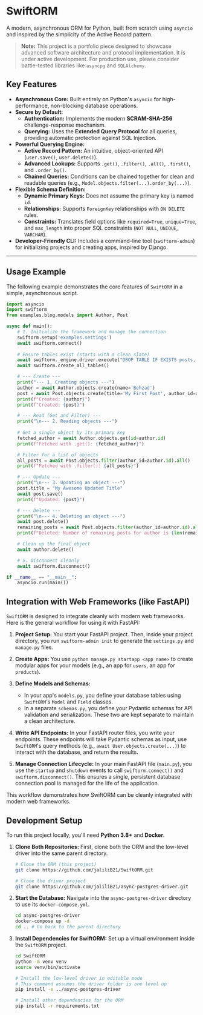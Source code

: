 # SwiftORM

A modern, asynchronous ORM for Python, built from scratch using `asyncio` and inspired by the simplicity of the Active Record pattern.

> **Note:** This project is a portfolio piece designed to showcase advanced software architecture and protocol implementation. It is under active development. For production use, please consider battle-tested libraries like `asyncpg` and `SQLAlchemy`.

## Key Features

- **Asynchronous Core:** Built entirely on Python's `asyncio` for high-performance, non-blocking database operations.
- **Secure by Default:**
    - **Authentication:** Implements the modern **SCRAM-SHA-256** challenge-response mechanism.
    - **Querying:** Uses the **Extended Query Protocol** for all queries, providing automatic protection against SQL Injection.
- **Powerful Querying Engine:**
    - **Active Record Pattern:** An intuitive, object-oriented API (`user.save()`, `user.delete()`).
    - **Advanced Lookups:** Supports `.get()`, `.filter()`, `.all()`, `.first()`, and `.order_by()`.
    - **Chained Queries:** Conditions can be chained together for clean and readable queries (e.g., `Model.objects.filter(...).order_by(...)`).
- **Flexible Schema Definition:**
    - **Dynamic Primary Keys:** Does not assume the primary key is named `id`.
    - **Relationships:** Supports `ForeignKey` relationships with `ON DELETE` rules.
    - **Constraints:** Translates field options like `required=True`, `unique=True`, and `max_length` into proper SQL constraints (`NOT NULL`, `UNIQUE`, `VARCHAR`).
- **Developer-Friendly CLI:** Includes a command-line tool (`swiftorm-admin`) for initializing projects and creating apps, inspired by Django.

---

## Usage Example

The following example demonstrates the core features of `SwiftORM` in a simple, asynchronous script.

```python
import asyncio
import swiftorm
from examples.blog.models import Author, Post

async def main():
    # 1. Initialize the framework and manage the connection
    swiftorm.setup('examples.settings')
    await swiftorm.connect()
    
    # Ensure tables exist (starts with a clean slate)
    await swiftorm._engine.driver.execute("DROP TABLE IF EXISTS posts, authors CASCADE;", [])
    await swiftorm.create_all_tables()

    # --- Create ---
    print("--- 1. Creating objects ---")
    author = await Author.objects.create(name='Behzad')
    post = await Post.objects.create(title='My First Post', author_id=author.id)
    print(f"Created: {author}")
    print(f"Created: {post}")

    # --- Read (Get and Filter) ---
    print("\n--- 2. Reading objects ---")
    
    # Get a single object by its primary key
    fetched_author = await Author.objects.get(id=author.id)
    print(f"Fetched with .get(): {fetched_author}")

    # Filter for a list of objects
    all_posts = await Post.objects.filter(author_id=author.id).all()
    print(f"Fetched with .filter(): {all_posts}")

    # --- Update ---
    print("\n--- 3. Updating an object ---")
    post.title = "My Awesome Updated Title"
    await post.save()
    print(f"Updated: {post}")

    # --- Delete ---
    print("\n--- 4. Deleting an object ---")
    await post.delete()
    remaining_posts = await Post.objects.filter(author_id=author.id).all()
    print(f"Deleted: Number of remaining posts for author is {len(remaining_posts)}")

    # Clean up the final object
    await author.delete()

    # 5. Disconnect cleanly
    await swiftorm.disconnect()

if __name__ == "__main__":
    asyncio.run(main())
```

## Integration with Web Frameworks (like FastAPI)

`SwiftORM` is designed to integrate cleanly with modern web frameworks. Here is the general workflow for using it with FastAPI:

1.  **Project Setup:** You start your FastAPI project. Then, inside your project directory, you run `swiftorm-admin init` to generate the `settings.py` and `manage.py` files.

2.  **Create Apps:** You use `python manage.py startapp <app_name>` to create modular apps for your models (e.g., an app for `users`, an app for `products`).

3.  **Define Models and Schemas:**
    -   In your app's `models.py`, you define your database tables using `SwiftORM`'s `Model` and `Field` classes.
    -   In a separate `schemas.py`, you define your Pydantic schemas for API validation and serialization. These two are kept separate to maintain a clean architecture.

4.  **Write API Endpoints:** In your FastAPI router files, you write your endpoints. These endpoints will take Pydantic schemas as input, use `SwiftORM`'s query methods (e.g., `await User.objects.create(...)`) to interact with the database, and return the results.

5.  **Manage Connection Lifecycle:** In your main FastAPI file (`main.py`), you use the `startup` and `shutdown` events to call `swiftorm.connect()` and `swiftorm.disconnect()`. This ensures a single, persistent database connection pool is managed for the life of the application.

This workflow demonstrates how SwiftORM can be cleanly integrated with modern web frameworks.

## Development Setup

To run this project locally, you'll need **Python 3.8+** and **Docker**.

1.  **Clone Both Repositories:**
    First, clone both the ORM and the low-level driver into the same parent directory.
    ```bash
    # Clone the ORM (this project)
    git clone https://github.com/jaliliB21/SwiftORM.git
    
    # Clone the driver project
    git clone https://github.com/jaliliB21/async-postgres-driver.git
    ```

2.  **Start the Database:**
    Navigate into the `async-postgres-driver` directory to use its `docker-compose.yml`.
    ```bash
    cd async-postgres-driver
    docker-compose up -d
    cd .. # Go back to the parent directory
    ```

3.  **Install Dependencies for SwiftORM:**
    Set up a virtual environment inside the `SwiftORM` project.
    ```bash
    cd SwiftORM
    python -m venv venv
    source venv/bin/activate
    
    # Install the low-level driver in editable mode
    # This command assumes the driver folder is one level up
    pip install -e ../async-postgres-driver
    
    # Install other dependencies for the ORM
    pip install -r requirements.txt
    ```

